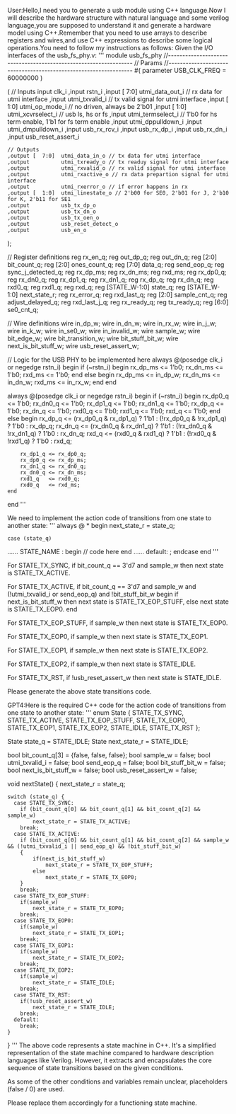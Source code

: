 User:Hello,I need you to generate a usb module using C++ language.Now I will describe the hardware structure with natural language and some verilog language,you are supposed to understand it and generate a hardware model using C++.Remember that you need to use arrays to describe registers and wires,and use C++ expressions to describe some logical operations.You need to follow my instructions as follows:
Given the I/O interfaces of the usb_fs_phy.v:
'''
module usb_fs_phy
//-----------------------------------------------------------------
// Params
//-----------------------------------------------------------------
#(
     parameter USB_CLK_FREQ     = 60000000
)

(
    // Inputs
     input           clk_i
    ,input           rstn_i
    ,input  [  7:0]  utmi_data_out_i  // rx data for utmi interface
    ,input           utmi_txvalid_i  // tx valid signal for utmi interface
    ,input  [  1:0]  utmi_op_mode_i // no driven, always be 2'b01
    ,input  [  1:0]  utmi_xcvrselect_i // usb ls, hs or fs
    ,input           utmi_termselect_i // 1'b0 for hs term enable, 1'b1 for fs term enable
    ,input           utmi_dppulldown_i 
    ,input           utmi_dmpulldown_i
    ,input           usb_rx_rcv_i
    ,input           usb_rx_dp_i
    ,input           usb_rx_dn_i
    ,input           usb_reset_assert_i

    // Outputs
    ,output [  7:0]  utmi_data_in_o // tx data for utmi interface
    ,output          utmi_txready_o // tx readuy signal for utmi interface
    ,output          utmi_rxvalid_o // rx valid signal for utmi interface
    ,output          utmi_rxactive_o // rx data prepartion signal for utmi interface
    ,output          utmi_rxerror_o // if error happens in rx
    ,output [  1:0]  utmi_linestate_o // 2'b00 for SE0, 2'b01 for J, 2'b10 for K, 2'b11 for SE1
    ,output          usb_tx_dp_o
    ,output          usb_tx_dn_o
    ,output          usb_tx_oen_o
    ,output          usb_reset_detect_o
    ,output          usb_en_o
);

// Register definitions
reg rx_en_q;
reg out_dp_q;
reg out_dn_q;
reg [2:0] bit_count_q;
reg [2:0] ones_count_q;
reg [7:0] data_q;
reg send_eop_q;
reg sync_j_detected_q;
reg rx_dp_ms;
reg rx_dn_ms;
reg rxd_ms;
reg rx_dp0_q;
reg rx_dn0_q;
reg rx_dp1_q;
reg rx_dn1_q;
reg rx_dp_q;
reg rx_dn_q;
reg rxd0_q;
reg rxd1_q;
reg rxd_q;
reg [STATE_W-1:0] state_q;
reg [STATE_W-1:0] next_state_r;
reg rx_error_q;
reg rxd_last_q;
reg [2:0] sample_cnt_q;
reg adjust_delayed_q;
reg rxd_last_j_q;
reg rx_ready_q;
reg tx_ready_q;
reg [6:0] se0_cnt_q;

// Wire definitions
wire in_dp_w;
wire in_dn_w;
wire in_rx_w;
wire in_j_w;
wire in_k_w;
wire in_se0_w;
wire in_invalid_w;
wire sample_w;
wire bit_edge_w;
wire bit_transition_w;
wire bit_stuff_bit_w;
wire next_is_bit_stuff_w;
wire usb_reset_assert_w;

// Logic for the USB PHY to be implemented here
always @(posedge clk_i or negedge rstn_i) begin
    if (~rstn_i) begin
        rx_dp_ms <= 1'b0;
        rx_dn_ms <= 1'b0;
        rxd_ms   <= 1'b0;
    end else begin
        rx_dp_ms <= in_dp_w;
        rx_dn_ms <= in_dn_w;
        rxd_ms   <= in_rx_w;
    end
end

always @(posedge clk_i or negedge rstn_i) begin
    if (~rstn_i) begin
        rx_dp0_q <= 1'b0;
        rx_dn0_q <= 1'b0;
        rx_dp1_q <= 1'b0; 
        rx_dn1_q <= 1'b0; 
        rx_dp_q  <= 1'b0; 
        rx_dn_q  <= 1'b0; 
        rxd0_q   <= 1'b0; 
        rxd1_q   <= 1'b0;
        rxd_q    <= 1'b0;
    end else begin
        rx_dp_q <= (rx_dp0_q & rx_dp1_q) ? 1'b1 : (!rx_dp0_q & !rx_dp1_q) ? 1'b0 : rx_dp_q;
        rx_dn_q <= (rx_dn0_q & rx_dn1_q) ? 1'b1 : (!rx_dn0_q & !rx_dn1_q) ? 1'b0 : rx_dn_q;
        rxd_q   <= (rxd0_q & rxd1_q) ? 1'b1 : (!rxd0_q & !rxd1_q) ? 1'b0 : rxd_q;

        rx_dp1_q <= rx_dp0_q;
        rx_dp0_q <= rx_dp_ms;
        rx_dn1_q <= rx_dn0_q;
        rx_dn0_q <= rx_dn_ms; 
        rxd1_q   <= rxd0_q;
        rxd0_q   <= rxd_ms;
    end
end
'''

We need to implement the action code of transitions from one state to another state:
'''
always @ *
begin
    next_state_r = state_q;

    case (state_q)
......
    STATE_NAME :
    begin
    // code here
    end
......
    default:
        ;
    endcase
end
'''

For STATE_TX_SYNC, if bit_count_q == 3'd7 and sample_w then
next state is STATE_TX_ACTIVE.

For STATE_TX_ACTIVE, if bit_count_q == 3'd7 and sample_w and (!utmi_txvalid_i or send_eop_q) and !bit_stuff_bit_w
begin
if next_is_bit_stuff_w then next state is STATE_TX_EOP_STUFF,
else next state is STATE_TX_EOP0.
end

For STATE_TX_EOP_STUFF, if sample_w then
next state is STATE_TX_EOP0.

For STATE_TX_EOP0, if sample_w then
next state is STATE_TX_EOP1.

For STATE_TX_EOP1, if sample_w then
next state is STATE_TX_EOP2.

For STATE_TX_EOP2, if sample_w then
next state is STATE_IDLE.

For STATE_TX_RST, if !usb_reset_assert_w then next state is STATE_IDLE.

Please generate the above state transitions code.

GPT4:Here is the required C++ code for the action code of transitions from one state to another state:
'''
enum State {
    STATE_TX_SYNC,
    STATE_TX_ACTIVE,
    STATE_TX_EOP_STUFF,
    STATE_TX_EOP0,
    STATE_TX_EOP1,
    STATE_TX_EOP2,
    STATE_IDLE,
    STATE_TX_RST
};

State state_q = STATE_IDLE;
State next_state_r = STATE_IDLE;

bool bit_count_q[3] = {false, false, false};
bool sample_w = false;
bool utmi_txvalid_i = false;
bool send_eop_q = false;
bool bit_stuff_bit_w = false;
bool next_is_bit_stuff_w = false;
bool usb_reset_assert_w = false;

void nextState() {
    next_state_r = state_q;

    switch (state_q) {
      case STATE_TX_SYNC:
        if (bit_count_q[0] && bit_count_q[1] && bit_count_q[2] && sample_w)
            next_state_r = STATE_TX_ACTIVE;
        break;
      case STATE_TX_ACTIVE:
        if (bit_count_q[0] && bit_count_q[1] && bit_count_q[2] && sample_w && (!utmi_txvalid_i || send_eop_q) && !bit_stuff_bit_w)
        {
            if(next_is_bit_stuff_w) 
                next_state_r = STATE_TX_EOP_STUFF;
            else 
                next_state_r = STATE_TX_EOP0;
        }
        break;
      case STATE_TX_EOP_STUFF:
        if(sample_w)
            next_state_r = STATE_TX_EOP0;
        break;
      case STATE_TX_EOP0:
        if(sample_w)
            next_state_r = STATE_TX_EOP1;
        break;
      case STATE_TX_EOP1:
        if(sample_w)
            next_state_r = STATE_TX_EOP2;
        break;
      case STATE_TX_EOP2:
        if(sample_w)
            next_state_r = STATE_IDLE;
        break;
      case STATE_TX_RST:
        if(!usb_reset_assert_w)
            next_state_r = STATE_IDLE;
        break;
      default:
        break;
    }
}
'''
The above code represents a state machine in C++. It's a simplified representation of the state machine compared to hardware description languages like Verilog. However, it extracts and encapsulates the core sequence of state transitions based on the given conditions.

As some of the other conditions and variables remain unclear, placeholders (false / 0) are used.

Please replace them accordingly for a functioning state machine.